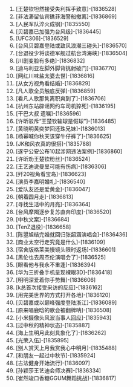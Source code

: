 
1. [王楚钦坦然接受失利挥手致意]-[1836528]
1. [非法滞留仙宾礁菲海警船撤离]-[1836869]
1. [人民军队淬火成钢]-[1835550]
1. [贝碧嘉已加强为台风级]-[1836445]
1. [UFC306]-[1836529]
1. [台风贝碧嘉登陆或致风浪潮三碰头]-[1836570]
1. [台退役少将谈德军舰过航台湾海峡]-[1836504]
1. [川剧变脸有多绝]-[1836832]
1. [迪马利亚左脚外脚背挑射破门]-[1836770]
1. [网红川味盐太婆去世]-[1836816]
1. [从女方视角看结婚]-[1836829]
1. [凡人歌全员触底反弹]-[1836859]
1. [看凡人歌那隽离职爽到了]-[1836706]
1. [杭州东站辟谣网约车司机猝死]-[1836195]
1. [干巴大叔 遗嘱]-[1836596]
1. [许昕驳斥“王楚钦输球是假球”]-[1836485]
1. [黄晓明黄奕梦回还珠兄妹]-[1836013]
1. [杨幂喊你秋天该穿牛仔裤了]-[1836625]
1. [JK和风衣真的很搭]-[1835788]
1. [遂宁公安公布10起涉网违法案例]-[1836860]
1. [许昕劝王楚钦粉丝]-[1836524]
1. [王艺迪说曼昱可能有伤病]-[1836306]
1. [歼20视角看宝岛]-[1836623]
1. [演员李嘉明婚礼]-[1836540]
1. [爱队友还是爱黄金]-[1836047]
1. [朝着圆月走]-[1836813]
1. [寻找生活中的月亮]-[1836364]
1. [台风摩羯逐步复苏直奔印度]-[1836520]
1. [中秋文案]-[1836684]
1. [TenZ退役]-[1836658]
1. [陈曌旭结完婚就回归张韶涵演唱会]-[1836436]
1. [商业太空行走究竟是什么]-[1836109]
1. [宿舍版格莱美慢镜头限时返场]-[1836601]
1. [黑伦也去周杰伦演唱会了]-[1836525]
1. [眼看他与我永不重逢]-[1836394]
1. [华为三折叠手机呈现裸眼3D]-[1836418]
1. [明明深爱着你手势舞]-[1836606]
1. [k总首次接受采访的反应]-[1836162]
1. [用完美世界的方式打开各地]-[1836120]
1. [贝碧嘉或以巅峰强度登陆浙江]-[1836089]
1. [原来唱鹿晗的歌会被翻牌呐]-[1836508]
1. [小米摄像头风波当事人回应]-[1835943]
1. [过中秋的精神状态]-[1835887]
1. [海上生明月此刻具象化了]-[1836262]
1. [光荣入伍]-[1835895]
1. [别人赏天上月我赏我心中明月]-[1835488]
1. [和朋友一起过中秋节]-[1835924]
1. [古法健身开始流行]-[1836097]
1. [孙颖莎王艺迪会师决赛]-[1836334]
1. [崔然竣口香糖GGUM舞蹈挑战]-[1836817]